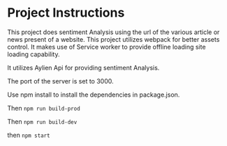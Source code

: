 # Project Instructions

This project does sentiment Analysis using the url of the various article or news present of a website. This project utilizes webpack for better assets control. It makes use of Service worker to provide offline loading site loading capability.

It utilizes Aylien Api for providing sentiment Analysis.

The port of the server is set to 3000.

Use npm install to install the dependencies in package.json.

Then `npm run build-prod`

Then `npm run build-dev`

then `npm start`
